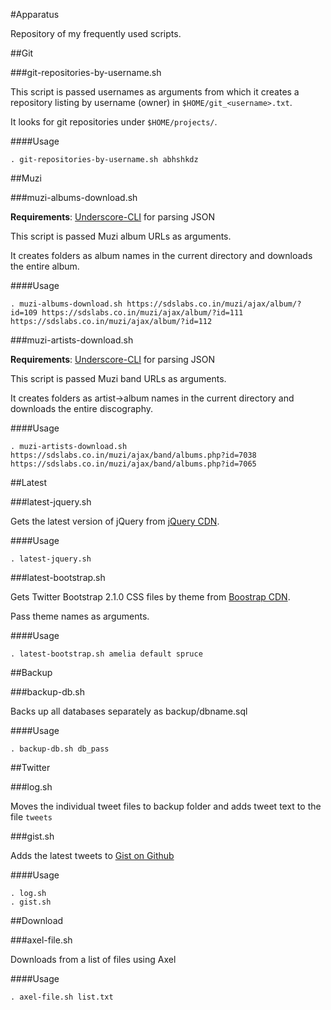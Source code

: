 #Apparatus

Repository of my frequently used scripts.

##Git

###git-repositories-by-username.sh

This script is passed usernames as arguments from which it creates a repository listing by username (owner) in `$HOME/git_<username>.txt`.

It looks for git repositories under `$HOME/projects/`.

####Usage

	. git-repositories-by-username.sh abhshkdz

##Muzi

###muzi-albums-download.sh

**Requirements**: [Underscore-CLI](https://github.com/ddopson/underscore-cli) for parsing JSON

This script is passed Muzi album URLs as arguments.

It creates folders as album names in the current directory and downloads the entire album.

####Usage

	. muzi-albums-download.sh https://sdslabs.co.in/muzi/ajax/album/?id=109 https://sdslabs.co.in/muzi/ajax/album/?id=111 https://sdslabs.co.in/muzi/ajax/album/?id=112

###muzi-artists-download.sh

**Requirements**: [Underscore-CLI](https://github.com/ddopson/underscore-cli) for parsing JSON

This script is passed Muzi band URLs as arguments.

It creates folders as artist->album names in the current directory and downloads the entire discography.

####Usage

	. muzi-artists-download.sh https://sdslabs.co.in/muzi/ajax/band/albums.php?id=7038 https://sdslabs.co.in/muzi/ajax/band/albums.php?id=7065

##Latest

###latest-jquery.sh

Gets the latest version of jQuery from [jQuery CDN](http://code.jquery.com/).

####Usage

    . latest-jquery.sh

###latest-bootstrap.sh

Gets Twitter Bootstrap 2.1.0 CSS files by theme from [Boostrap CDN](http://www.bootstrapcdn.com/).

Pass theme names as arguments.

####Usage

    . latest-bootstrap.sh amelia default spruce

##Backup

###backup-db.sh

Backs up all databases separately as backup/dbname.sql

####Usage
    
    . backup-db.sh db_pass

##Twitter

###log.sh

Moves the individual tweet files to backup folder and adds tweet text to the file `tweets`

###gist.sh

Adds the latest tweets to [Gist on Github](https://gist.github.com/4151814)

####Usage

    . log.sh
    . gist.sh

##Download

###axel-file.sh

Downloads from a list of files using Axel

####Usage

    . axel-file.sh list.txt